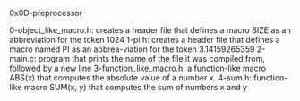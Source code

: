 0x0D-preprocessor

0-object_like_macro.h: creates a header file that defines a macro SIZE as an abbreviation for the token 1024
1-pi.h: creates a header file that defines a macro named PI as an abbrea-viation for the token 3.14159265359
2-main.c: program that prints the name of the file it was compiled from, followed by a new line
3-function_like_macro.h: a function-like macro ABS(x) that computes the absolute value of a number x.
4-sum.h: function-like macro SUM(x, y) that computes the sum of numbers x and y
